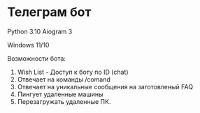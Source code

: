 # Телеграм бот 
Python 3.10
Aiogram 3


Windows 11/10

Возможности бота:
1) Wish List  -  Доступ к боту по ID (chat)
2) Отвечает на команды /comand
3) Отвечает на уникальные сообщения на заготовленый FAQ
4) Пингует удаленные машины
5) Перезагружать удаленные ПК.
